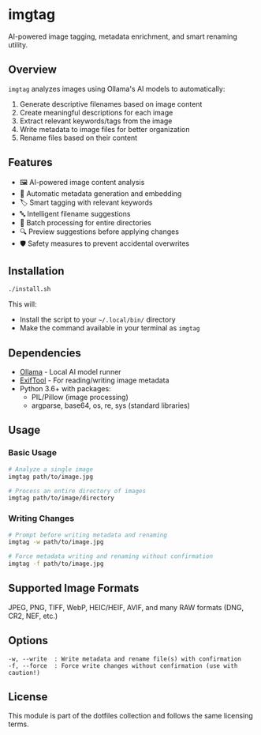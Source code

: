 # imgtag

AI-powered image tagging, metadata enrichment, and smart renaming utility.

## Overview

`imgtag` analyzes images using Ollama's AI models to automatically:

1. Generate descriptive filenames based on image content
2. Create meaningful descriptions for each image
3. Extract relevant keywords/tags from the image
4. Write metadata to image files for better organization
5. Rename files based on their content

## Features

- 🖼️ AI-powered image content analysis
- 📝 Automatic metadata generation and embedding
- 🏷️ Smart tagging with relevant keywords
- 🔤 Intelligent filename suggestions
- 📁 Batch processing for entire directories
- 🔍 Preview suggestions before applying changes
- 🛡️ Safety measures to prevent accidental overwrites

## Installation

```bash
./install.sh
```

This will:

- Install the script to your `~/.local/bin/` directory
- Make the command available in your terminal as `imgtag`

## Dependencies

- [Ollama](https://ollama.ai/) - Local AI model runner
- [ExifTool](https://exiftool.org/) - For reading/writing image metadata
- Python 3.6+ with packages:
  - PIL/Pillow (image processing)
  - argparse, base64, os, re, sys (standard libraries)

## Usage

### Basic Usage

```bash
# Analyze a single image
imgtag path/to/image.jpg

# Process an entire directory of images
imgtag path/to/image/directory
```

### Writing Changes

```bash
# Prompt before writing metadata and renaming
imgtag -w path/to/image.jpg

# Force metadata writing and renaming without confirmation
imgtag -f path/to/image.jpg
```

## Supported Image Formats

JPEG, PNG, TIFF, WebP, HEIC/HEIF, AVIF, and many RAW formats (DNG, CR2, NEF, etc.)

## Options

```
-w, --write  : Write metadata and rename file(s) with confirmation
-f, --force  : Force write changes without confirmation (use with caution!)
```

## License

This module is part of the dotfiles collection and follows the same licensing terms.
